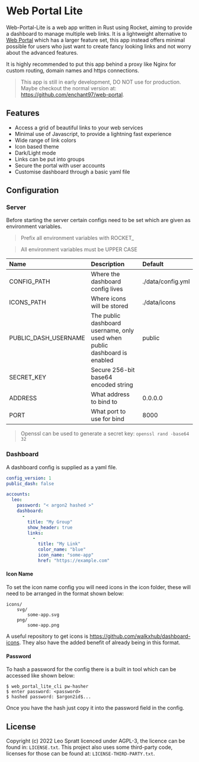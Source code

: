 # Web Portal Lite
Web-Portal-Lite is a web app written in Rust using Rocket, aiming to provide a dashboard to manage multiple web links. It is a lightweight alternative to [Web Portal](https://github.com/enchant97/web-portal) which has a larger feature set, this app instead offers minimal possible for users who just want to create fancy looking links and not worry about the advanced features.

It is highly recommended to put this app behind a proxy like Nginx for custom routing, domain names and https connections.

> This app is still in early development, DO NOT use for production. Maybe checkout the normal version at: <https://github.com/enchant97/web-portal>.

## Features
- Access a grid of beautiful links to your web services
- Minimal use of Javascript, to provide a lightning fast experience
- Wide range of link colors
- Icon based theme
- Dark/Light mode
- Links can be put into groups
- Secure the portal with user accounts
- Customise dashboard through a basic yaml file

## Configuration
### Server
Before starting the server certain configs need to be set which are given as environment variables.

> Prefix all environment variables with ROCKET_

> All environment variables must be UPPER CASE

| Name                 | Description                                                               | Default           |
| :------------------- | :------------------------------------------------------------------------ | :---------------- |
| CONFIG_PATH          | Where the dashboard config lives                                          | ./data/config.yml |
| ICONS_PATH           | Where icons will be stored                                                | ./data/icons      |
| PUBLIC_DASH_USERNAME | The public dashboard username, only used when public dashboard is enabled | public            |
| SECRET_KEY           | Secure 256-bit base64 encoded string                                      |                   |
| ADDRESS              | What address to bind to                                                   | 0.0.0.0           |
| PORT                 | What port to use for bind                                                 | 8000              |

> Openssl can be used to generate a secret key: `openssl rand -base64 32`

### Dashboard
A dashboard config is supplied as a yaml file.

```yml
config_version: 1
public_dash: false

accounts:
  leo:
    password: "< argon2 hashed >"
    dashboard:
      -
        title: "My Group"
        show_header: true
        links:
          -
            title: "My Link"
            color_name: "blue"
            icon_name: "some-app"
            href: "https://example.com"
```

#### Icon Name
To set the icon name config you will need icons in the icon folder, these will need to be arranged in the format shown below:

```
icons/
    svg/
        some-app.svg
    png/
        some-app.png
```

A useful repository to get icons is <https://github.com/walkxhub/dashboard-icons>. They also have the added benefit of already being in this format.

#### Password
To hash a password for the config there is a built in tool which can be accessed like shown below:

```
$ web_portal_lite_cli pw-hasher
$ enter password: <password>
$ hashed password: $argon2id$...
```

Once you have the hash just copy it into the password field in the config.

## License
Copyright (c) 2022 Leo Spratt licenced under AGPL-3, the licence can be found in: `LICENSE.txt`. This project also uses some third-party code, licenses for those can be found at: `LICENSE-THIRD-PARTY.txt`.
